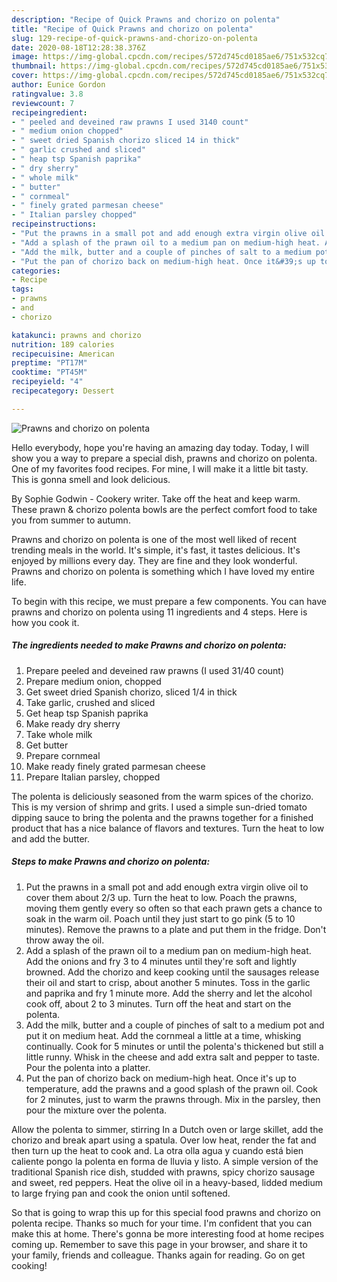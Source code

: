 ```yaml
---
description: "Recipe of Quick Prawns and chorizo on polenta"
title: "Recipe of Quick Prawns and chorizo on polenta"
slug: 129-recipe-of-quick-prawns-and-chorizo-on-polenta
date: 2020-08-18T12:28:38.376Z
image: https://img-global.cpcdn.com/recipes/572d745cd0185ae6/751x532cq70/prawns-and-chorizo-on-polenta-recipe-main-photo.jpg
thumbnail: https://img-global.cpcdn.com/recipes/572d745cd0185ae6/751x532cq70/prawns-and-chorizo-on-polenta-recipe-main-photo.jpg
cover: https://img-global.cpcdn.com/recipes/572d745cd0185ae6/751x532cq70/prawns-and-chorizo-on-polenta-recipe-main-photo.jpg
author: Eunice Gordon
ratingvalue: 3.8
reviewcount: 7
recipeingredient:
- " peeled and deveined raw prawns I used 3140 count"
- " medium onion chopped"
- " sweet dried Spanish chorizo sliced 14 in thick"
- " garlic crushed and sliced"
- " heap tsp Spanish paprika"
- " dry sherry"
- " whole milk"
- " butter"
- " cornmeal"
- " finely grated parmesan cheese"
- " Italian parsley chopped"
recipeinstructions:
- "Put the prawns in a small pot and add enough extra virgin olive oil to cover them about 2/3 up. Turn the heat to low. Poach the prawns, moving them gently every so often so that each prawn gets a chance to soak in the warm oil. Poach until they just start to go pink (5 to 10 minutes). Remove the prawns to a plate and put them in the fridge. Don&#39;t throw away the oil."
- "Add a splash of the prawn oil to a medium pan on medium-high heat. Add the onions and fry 3 to 4 minutes until they&#39;re soft and lightly browned. Add the chorizo and keep cooking until the sausages release their oil and start to crisp, about another 5 minutes. Toss in the garlic and paprika and fry 1 minute more. Add the sherry and let the alcohol cook off, about 2 to 3 minutes. Turn off the heat and start on the polenta."
- "Add the milk, butter and a couple of pinches of salt to a medium pot and put it on medium heat. Add the cornmeal a little at a time, whisking continually. Cook for 5 minutes or until the polenta&#39;s thickened but still a little runny. Whisk in the cheese and add extra salt and pepper to taste. Pour the polenta into a platter."
- "Put the pan of chorizo back on medium-high heat. Once it&#39;s up to temperature, add the prawns and a good splash of the prawn oil. Cook for 2 minutes, just to warm the prawns through. Mix in the parsley, then pour the mixture over the polenta."
categories:
- Recipe
tags:
- prawns
- and
- chorizo

katakunci: prawns and chorizo 
nutrition: 189 calories
recipecuisine: American
preptime: "PT17M"
cooktime: "PT45M"
recipeyield: "4"
recipecategory: Dessert

---
```



![Prawns and chorizo on polenta](https://img-global.cpcdn.com/recipes/572d745cd0185ae6/751x532cq70/prawns-and-chorizo-on-polenta-recipe-main-photo.jpg)

Hello everybody, hope you're having an amazing day today. Today, I will show you a way to prepare a special dish, prawns and chorizo on polenta. One of my favorites food recipes. For mine, I will make it a little bit tasty. This is gonna smell and look delicious.

By Sophie Godwin - Cookery writer. Take off the heat and keep warm. These prawn &amp; chorizo polenta bowls are the perfect comfort food to take you from summer to autumn.

Prawns and chorizo on polenta is one of the most well liked of recent trending meals in the world. It's simple, it's fast, it tastes delicious. It's enjoyed by millions every day. They are fine and they look wonderful. Prawns and chorizo on polenta is something which I have loved my entire life.


To begin with this recipe, we must prepare a few components. You can have prawns and chorizo on polenta using 11 ingredients and 4 steps. Here is how you cook it.

<!--inarticleads1-->

##### The ingredients needed to make Prawns and chorizo on polenta:

1. Prepare  peeled and deveined raw prawns (I used 31/40 count)
1. Prepare  medium onion, chopped
1. Get  sweet dried Spanish chorizo, sliced 1/4 in thick
1. Take  garlic, crushed and sliced
1. Get  heap tsp Spanish paprika
1. Make ready  dry sherry
1. Take  whole milk
1. Get  butter
1. Prepare  cornmeal
1. Make ready  finely grated parmesan cheese
1. Prepare  Italian parsley, chopped


The polenta is deliciously seasoned from the warm spices of the chorizo. This is my version of shrimp and grits. I used a simple sun-dried tomato dipping sauce to bring the polenta and the prawns together for a finished product that has a nice balance of flavors and textures. Turn the heat to low and add the butter. 

<!--inarticleads2-->

##### Steps to make Prawns and chorizo on polenta:

1. Put the prawns in a small pot and add enough extra virgin olive oil to cover them about 2/3 up. Turn the heat to low. Poach the prawns, moving them gently every so often so that each prawn gets a chance to soak in the warm oil. Poach until they just start to go pink (5 to 10 minutes). Remove the prawns to a plate and put them in the fridge. Don&#39;t throw away the oil.
1. Add a splash of the prawn oil to a medium pan on medium-high heat. Add the onions and fry 3 to 4 minutes until they&#39;re soft and lightly browned. Add the chorizo and keep cooking until the sausages release their oil and start to crisp, about another 5 minutes. Toss in the garlic and paprika and fry 1 minute more. Add the sherry and let the alcohol cook off, about 2 to 3 minutes. Turn off the heat and start on the polenta.
1. Add the milk, butter and a couple of pinches of salt to a medium pot and put it on medium heat. Add the cornmeal a little at a time, whisking continually. Cook for 5 minutes or until the polenta&#39;s thickened but still a little runny. Whisk in the cheese and add extra salt and pepper to taste. Pour the polenta into a platter.
1. Put the pan of chorizo back on medium-high heat. Once it&#39;s up to temperature, add the prawns and a good splash of the prawn oil. Cook for 2 minutes, just to warm the prawns through. Mix in the parsley, then pour the mixture over the polenta.


Allow the polenta to simmer, stirring In a Dutch oven or large skillet, add the chorizo and break apart using a spatula. Over low heat, render the fat and then turn up the heat to cook and. La otra olla agua y cuando está bien caliente pongo la polenta en forma de lluvia y listo. A simple version of the traditional Spanish rice dish, studded with prawns, spicy chorizo sausage and sweet, red peppers. Heat the olive oil in a heavy-based, lidded medium to large frying pan and cook the onion until softened. 

So that is going to wrap this up for this special food prawns and chorizo on polenta recipe. Thanks so much for your time. I'm confident that you can make this at home. There's gonna be more interesting food at home recipes coming up. Remember to save this page in your browser, and share it to your family, friends and colleague. Thanks again for reading. Go on get cooking!
